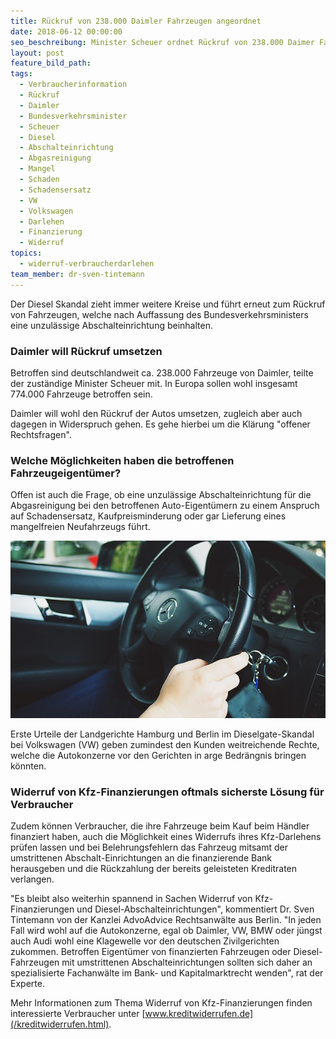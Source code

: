 ```yaml
---
title: Rückruf von 238.000 Daimler Fahrzeugen angeordnet
date: 2018-06-12 00:00:00
seo_beschreibung: Minister Scheuer ordnet Rückruf von 238.000 Daimer Fahrzeugen an.
layout: post
feature_bild_path:
tags:
  - Verbraucherinformation
  - Rückruf
  - Daimler
  - Bundesverkehrsminister
  - Scheuer
  - Diesel
  - Abschalteinrichtung
  - Abgasreinigung
  - Mangel
  - Schaden
  - Schadensersatz
  - VW
  - Volkswagen
  - Darlehen
  - Finanzierung
  - Widerruf
topics:
  - widerruf-verbraucherdarlehen
team_member: dr-sven-tintemann
---
```


Der Diesel Skandal zieht immer weitere Kreise und f&uuml;hrt erneut zum R&uuml;ckruf von Fahrzeugen, welche nach Auffassung des Bundesverkehrsministers eine unzul&auml;ssige Abschalteinrichtung beinhalten.

### Daimler will R&uuml;ckruf umsetzen

Betroffen sind deutschlandweit ca. 238.000 Fahrzeuge von Daimler, teilte der zust&auml;ndige Minister Scheuer mit. In Europa sollen wohl insgesamt 774.000 Fahrzeuge betroffen sein.

Daimler will wohl den R&uuml;ckruf der Autos umsetzen, zugleich aber auch dagegen in Widerspruch gehen. Es gehe hierbei um die Kl&auml;rung "offener Rechtsfragen".&nbsp;

### Welche M&ouml;glichkeiten haben die betroffenen Fahrzeugeigent&uuml;mer?

Offen ist auch die Frage, ob eine unzul&auml;ssige Abschalteinrichtung f&uuml;r die Abgasreinigung bei den betroffenen Auto-Eigent&uuml;mern zu einem Anspruch auf Schadensersatz, Kaufpreisminderung oder gar Lieferung eines mangelfreien Neufahrzeugs f&uuml;hrt.

![Dailer Lenkrad - Pixabay](/uploads/car-522411-640.jpg "Daimler Rückruf")

Erste Urteile der Landgerichte Hamburg und Berlin im Dieselgate-Skandal bei Volkswagen (VW) geben zumindest den Kunden weitreichende Rechte, welche die Autokonzerne vor den Gerichten in arge Bedr&auml;ngnis bringen k&ouml;nnten.

### Widerruf von Kfz-Finanzierungen oftmals sicherste L&ouml;sung f&uuml;r Verbraucher

Zudem k&ouml;nnen Verbraucher, die ihre Fahrzeuge beim Kauf beim H&auml;ndler finanziert haben, auch die M&ouml;glichkeit eines Widerrufs ihres Kfz-Darlehens pr&uuml;fen lassen und bei Belehrungsfehlern das Fahrzeug mitsamt der umstrittenen Abschalt-Einrichtungen an die finanzierende Bank herausgeben und die R&uuml;ckzahlung der bereits geleisteten Kreditraten verlangen.

"Es bleibt also weiterhin spannend in Sachen Widerruf von Kfz-Finanzierungen und Diesel-Abschalteinrichtungen", kommentiert Dr. Sven Tintemann von der Kanzlei AdvoAdvice Rechtsanw&auml;lte aus Berlin. "In jeden Fall wird wohl auf die Autokonzerne, egal ob Daimler, VW, BMW oder j&uuml;ngst auch Audi wohl eine Klagewelle vor den deutschen Zivilgerichten zukommen. Betroffen Eigent&uuml;mer von finanzierten Fahrzeugen oder Diesel-Fahrzeugen mit umstrittenen Abschalteinrichtungen sollten sich daher an spezialisierte Fachanw&auml;lte im Bank- und Kapitalmarktrecht wenden", rat der Experte.&nbsp;

Mehr Informationen zum Thema Widerruf von Kfz-Finanzierungen finden interessierte Verbraucher unter [www.kreditwiderrufen.de](/kreditwiderrufen.html).

&nbsp;